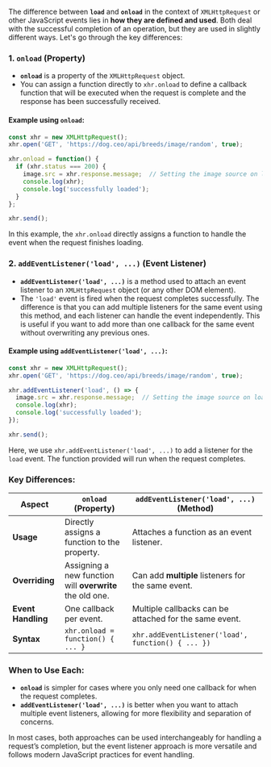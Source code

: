 The difference between **`load`** and **`onload`** in the context of `XMLHttpRequest` or other JavaScript events lies in **how they are defined and used**. Both deal with the successful completion of an operation, but they are used in slightly different ways. Let's go through the key differences:

### 1. **`onload` (Property)**

- **`onload`** is a property of the `XMLHttpRequest` object.
- You can assign a function directly to `xhr.onload` to define a callback function that will be executed when the request is complete and the response has been successfully received.
  
#### Example using `onload`:
```javascript
const xhr = new XMLHttpRequest();
xhr.open('GET', 'https://dog.ceo/api/breeds/image/random', true);

xhr.onload = function() {
  if (xhr.status === 200) {
    image.src = xhr.response.message;  // Setting the image source on load
    console.log(xhr);
    console.log('successfully loaded');
  }
};

xhr.send();
```

In this example, the `xhr.onload` directly assigns a function to handle the event when the request finishes loading.

### 2. **`addEventListener('load', ...)` (Event Listener)**

- **`addEventListener('load', ...)`** is a method used to attach an event listener to an `XMLHttpRequest` object (or any other DOM element).
- The `'load'` event is fired when the request completes successfully. The difference is that you can add multiple listeners for the same event using this method, and each listener can handle the event independently. This is useful if you want to add more than one callback for the same event without overwriting any previous ones.
  
#### Example using `addEventListener('load', ...)`:
```javascript
const xhr = new XMLHttpRequest();
xhr.open('GET', 'https://dog.ceo/api/breeds/image/random', true);

xhr.addEventListener('load', () => {
  image.src = xhr.response.message;  // Setting the image source on load
  console.log(xhr);
  console.log('successfully loaded');
});

xhr.send();
```

Here, we use `xhr.addEventListener('load', ...)` to add a listener for the `load` event. The function provided will run when the request completes.

### Key Differences:

| **Aspect**                 | **`onload`** (Property)               | **`addEventListener('load', ...)`** (Method)         |
|----------------------------|--------------------------------------|-----------------------------------------------------|
| **Usage**                  | Directly assigns a function to the property. | Attaches a function as an event listener.           |
| **Overriding**             | Assigning a new function will **overwrite** the old one. | Can add **multiple** listeners for the same event.  |
| **Event Handling**         | One callback per event.             | Multiple callbacks can be attached for the same event. |
| **Syntax**                 | `xhr.onload = function() { ... }`    | `xhr.addEventListener('load', function() { ... })`  |

### When to Use Each:
- **`onload`** is simpler for cases where you only need one callback for when the request completes.
- **`addEventListener('load', ...)`** is better when you want to attach multiple event listeners, allowing for more flexibility and separation of concerns.

In most cases, both approaches can be used interchangeably for handling a request’s completion, but the event listener approach is more versatile and follows modern JavaScript practices for event handling.